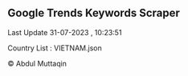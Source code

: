 

## Google Trends Keywords Scraper 
 
Last Update 31-07-2023 , 10:23:51

Country List :
VIETNAM.json



© Abdul Muttaqin 
